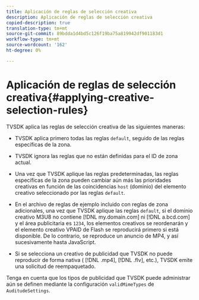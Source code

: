 ```yaml
---
title: Aplicación de reglas de selección creativa
description: Aplicación de reglas de selección creativa
copied-description: true
translation-type: tm+mt
source-git-commit: 89bdda1d4bd5c126f19ba75a819942df901183d1
workflow-type: tm+mt
source-wordcount: '162'
ht-degree: 0%

---
```



# Aplicación de reglas de selección creativa{#applying-creative-selection-rules}

TVSDK aplica las reglas de selección creativa de las siguientes maneras:

* TVSDK aplica primero todas las reglas `default`, seguido de las reglas específicas de la zona.
* TVSDK ignora las reglas que no están definidas para el ID de zona actual.
* Una vez que TVSDK aplique las reglas predeterminadas, las reglas específicas de la zona pueden cambiar aún más las prioridades creativas en función de las coincidencias `host` (dominio) del elemento creativo seleccionado por las reglas `default`.

* En el archivo de reglas de ejemplo incluido con reglas de zona adicionales, una vez que TVSDK aplique las reglas `default`, si el dominio creativo M3U8 no contiene [!DNL my.domain.com] ni [!DNL a.bcd.com] y el área publicitaria es `1234`, los elementos creativos se reordenarán y el elemento creativo VPAID de Flash se reproducirá primero si está disponible. De lo contrario, se reproduce un anuncio de MP4, y así sucesivamente hasta JavaScript.

* Si se selecciona un creativo de publicidad que TVSDK no puede reproducir de forma nativa ( [!DNL .mp4], [!DNL .flv], etc.), TVSDK emite una solicitud de reempaquetado.

Tenga en cuenta que los tipos de publicidad que TVSDK puede administrar aún se definen mediante la configuración `validMimeTypes` de `AuditudeSettings`.
